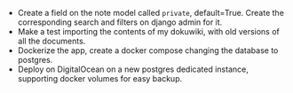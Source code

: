 - Create a field on the note model called `private`, default=True. Create the corresponding search and filters on django admin for it.
- Make a test importing the contents of my dokuwiki, with old versions of all the documents.
- Dockerize the app, create a docker compose changing the database to postgres.
- Deploy on DigitalOcean on a new postgres dedicated instance, supporting docker volumes for easy backup.
 